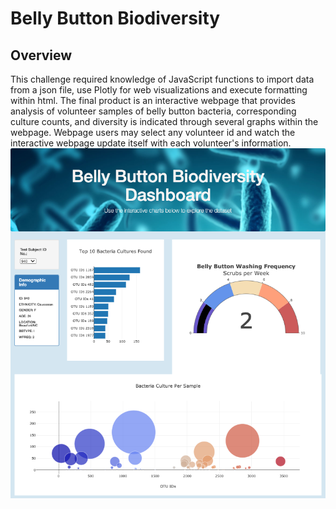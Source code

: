 # Belly Button Biodiversity
## Overview 
This challenge required knowledge of JavaScript functions to import data from a json file, use Plotly for web visualizations and execute formatting within html. 
The final product is an interactive webpage that provides analysis of volunteer samples of belly button bacteria, corresponding culture counts, and diversity is indicated through several graphs within the webpage. Webpage users may select any volunteer id and watch the interactive webpage update itself with each volunteer's information. 
![Final Webpage Visual](https://github.com/AaraniSivasekaram/Plotly/blob/main/Final%20Webpage%20Visual.png)
